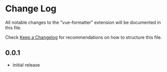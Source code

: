 # Change Log

All notable changes to the "vue-formatter" extension will be documented in this file.

Check [Keep a Changelog](http://keepachangelog.com/) for recommendations on how to structure this file.

## 0.0.1

- Initial release